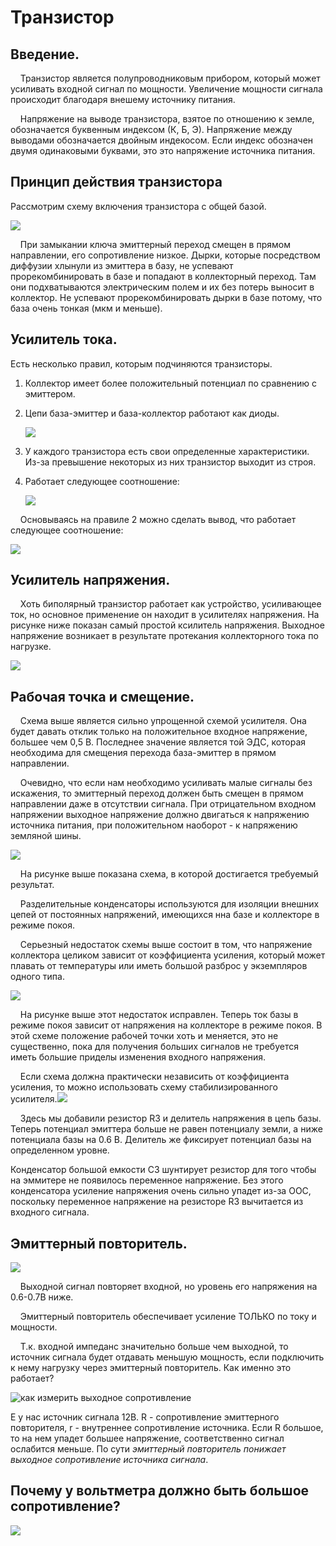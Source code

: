 # Транзистор

## Введение.

    Транзистор является полупроводниковым прибором, который может усиливать входной сигнал по мощности. Увеличение мощности сигнала происходит благодаря внешему источнику питания.

    Напряжение на выводе транзистора, взятое по отношению к земле, обозначается буквенным индексом (К, Б, Э). Напряжение между выводами обозначается двойным индекосом. Если индекс обозначен двумя одинаковыми буквами, это это напряжение источника питания.

## Принцип действия транзистора

Рассмотрим схему включения транзистора с общей базой.

![](assets/2025-09-14-10-02-00-image.png)

    При замыкании ключа эмиттерный переход смещен в прямом направлении, его сопротивление низкое. Дырки, которые посредством диффузии хлынули из эмиттера в базу, не успевают прорекомбинировать в базе и попадают в коллекторный переход. Там они подхватываются электрическим полем и их без потерь выносит в коллектор.  Не успевают прорекомбинировать дырки в базе потому, что база очень тонкая (мкм и меньше).

## Усилитель тока.

Есть несколько правил, которым подчиняются транзисторы.

1. Коллектор имеет более положительный потенциал по сравнению с эмиттером.

2. Цепи база-эмиттер и база-коллектор работают как диоды.
   
   ![](assets/2025-09-11-10-42-53-image.png)

3. У каждого транзистора есть свои определенные характеристики. Из-за превышение некоторых из них транзистор выходит из строя.

4. Работает следующее соотношение:
   
   ![](assets/2025-09-11-10-47-29-image.png)

    Основываясь на правиле 2 можно сделать вывод, что работает  следующее соотношение:

![](assets/2025-09-11-10-54-54-image.png)

## Усилитель напряжения.

    Хоть биполярный транзистор работает как устройство, усиливающее ток, но основное применение он находит в усилителях напряжения. На рисунке ниже показан самый простой ксилитель напряжения. Выходное напряжение возникает в результате протекания коллекторного тока по нагрузке.

![](assets/2025-09-14-10-58-15-image.png)

## Рабочая точка и смещение.

    Схема выше является сильно упрощенной схемой усилителя. Она будет давать отклик только на положительное входное напряжение, большее чем 0,5 В. Последнее значение является той ЭДС, которая необходима для смещения перехода база-эмиттер в прямом направлении.

    Очевидно, что если нам необходимо усиливать малые сигналы без искажения, то эмиттерный переход должен быть смещен в прямом направлении даже в отсутствии сигнала. При отрицательном входном напряжении выходное напряжение должно двигаться к напряжению источника питания, при положительном наоборот - к напряжению земляной шины.

![](assets/2025-09-14-12-46-12-image.png)

    На рисунке выше показана схема, в которой достигается требуемый результат.

    Разделительные конденсаторы используются для изоляции внешних цепей от постоянных напряжений, имеющихся нна базе и коллекторе в режиме покоя.

    Серьезный недостаток схемы выше состоит в том, что напряжение коллектора целиком зависит от коэффициента усиления, который может плавать от температуры или иметь большой разброс у экземпляров одного типа.

![](assets/2025-09-14-12-58-06-image.png)

    На рисунке выше этот недостаток исправлен. Теперь ток базы в режиме покоя зависит от напряжения на коллекторе в режиме покоя. В этой схеме положение рабочей точки хоть и меняется, это не существенно, пока для получения больших сигналов не требуется иметь большие приделы изменения входного напряжения.

    Если схема должна практически независить от коэффициента усиления, то можно использовать схему стабилизированного усилителя.![](assets/2025-09-14-12-58-34-image.png)

    Здесь мы добавили резистор R3 и делитель напряжения в цепь базы. Теперь потенциал эмиттера больше не равен потенциалу земли, а ниже потенциала базы на 0.6 В. Делитель же фиксирует потенциал базы на определенном уровне.

Конденсатор большой емкости С3 шунтирует резистор для того чтобы на эммитере не появилось переменное напряжение. Без этого конденсатора усиление напряжения очень сильно упадет из-за ООС, поскольку переменное напряжение на резисторе R3  вычитается из входного сигнала.

## Эмиттерный повторитель.

![](assets/2025-09-11-11-41-40-image.png)

    Выходной сигнал повторяет входной, но уровень его напряжения на 0.6-0.7В ниже.

     Эмиттерный повторитель обеспечивает усиление ТОЛЬКО по току и мощности.

    Т.к. входной импеданс значительно больше чем выходной, то источник сигнала будет отдавать меньшую мощность, если подключить к нему нагрузку через эмиттерный повторитель. Как именно это работает?

![как измерить выходное сопротивление](https://ruselectronic.com/_files/200007981-3c68c3d63c/%D0%BF%D0%B0%D0%B4%D0%B5%D0%BD%D0%B8%D0%B5%20%D0%BD%D0%B0%D0%BF%D1%80%D1%8F%D0%B6%D0%B5%D0%BD%D0%B8%D1%8F%20%D0%B2%20%D0%B0%D0%BA%D1%83%D0%BC%D0%B5.JPG)

Е у нас источник сигнала 12В. R - сопротивление эмиттерного повторителя, r - внутреннее сопротивление источника. Если R большое, то на нем упадет большее напряжение, соответственно сигнал ослабится меньше. По сути *эмиттерный повторитель понижает выходное сопротивление источника сигнала*.

## Почему у вольтметра должно быть большое сопротивление?

![](assets/2025-09-12-13-04-27-image.png)